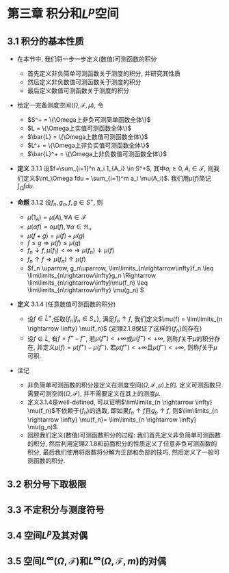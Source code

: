 # 第三章 积分和$L^p$空间
## 3.1 积分的基本性质
- 在本节中, 我们将一步一步定义(数值)可测函数的积分
  - 首先定义非负简单可测函数关于测度的积分, 并研究其性质
  - 然后定义非负数值可测函数关于测度的积分
  - 最后定义数值可测函数关于测度的积分

- 给定一完备测度空间$(\Omega, \mathscr{F}, \mu)$, 令
  - $S^+ = \{\Omega上非负可测简单函数全体\}$
  - $L = \{\Omega上实值可测函数全体\}$
  - $\bar{L} = \{\Omega上数值可测函数全体\}$
  - $L^+ = \{\Omega上非负实值可测函数全体\}$
  - $\bar{L}^+ = \{\Omega上非负数值可测函数全体\}$

- **定义** 3.1.1 设$f=\sum_{i=1}^n a_i 1_{A_i} \in S^+$, 其中$a_i \geq 0, A_i \in \mathscr{F}$, 则我们定义$\int_\Omega fdu = \sum_{i=1}^m a_i \mu(A_i)$. 我们用$\mu(f)$简记$\int_\Omega fdu$.

<!--(5)(6)(7)待证明-->
- **命题** 3.1.2 设$f_n, g_n , f, g \in S^+$, 则
  - $\mu(1_A) = \mu(A), \forall A \in \mathscr{F}$ 
  - $\mu(\alpha f) = \alpha \mu(f), \forall \alpha \in \Re_+$
  - $\mu(f+g) = \mu(f) + \mu(g)$
  - $f \leq g \Rightarrow \mu(f) \leq \mu(g)$
  - $f_n \downarrow f, \mu(f_1) < \infty \Rightarrow \mu(f_n) \downarrow \mu(f)$
  - $f_n \uparrow f \Rightarrow \mu(f_n) \uparrow \mu(f)$
  - $f_n \uparrow, g_n\uparrow, \lim\limits_{n\rightarrow\infty}f_n \leq \lim\limits_{n\rightarrow\infty}g_n \Rightarrow \lim\limits_{n\rightarrow\infty}\mu(f_n) \leq \lim\limits_{n\rightarrow\infty} \mu(g_n) $

- **定义** 3.1.4 (任意数值可测函数的积分)
  - 设$f \in\bar{L}^+$,任取$\{f_n | f_n \in S_+\}$, 满足$f_n \uparrow f$, 我们定义$\mu(f) = \lim\limits_{n \rightarrow \infty} \mu(f_n)$ (定理2.1.8保证了这样的$\{f_n\}$的存在)
  - 设$f \in \bar{L}$, 有$f = f^+ - f^-$, 若$\mu(f^+) < +\infty$或$\mu(f^-) < +\infty$, 则称$f$关于$\mu$的积分存在, 并定义$\mu(f) = \mu(f^+)-\mu(f^-)$. 若$\mu(f^+) < +\infty$且$\mu(f^-) < +\infty$, 则称$f$关于$\mu$可积.

- 注记
  - 非负简单可测函数的积分是定义在测度空间$(\Omega, \mathscr{F}, \mu)$上的. 定义可测函数只需要可测空间$(\Omega, \mathscr{F})$, 并不需要定义在其上的测度$\mu$.
  - 定义3.1.4是well-defined, 可以证明$\lim\limits_{n \rightarrow \infty} \mu(f_n)$不依赖于$\{f_n\}$的选取, 即如果$f_n \uparrow f$且$g_n \uparrow f$, 则$\lim\limits_{n \rightarrow \infty} \mu(f_n)= \lim\limits_{n \rightarrow \infty} \mu(g_n)$.
  - 回顾我们定义(数值)可测函数积分的过程: 我们首先定义非负简单可测函数的积分, 然后利用定理2.1.8和前面积分的性质定义了任意非负可测函数的积分, 最后我们使用将函数将分解为正部和负部的技巧, 然后定义了一般可测函数的积分.

## 3.2 积分号下取极限
## 3.3 不定积分与测度符号
## 3.4 空间$L^p$及其对偶
## 3.5 空间$L^\infty(\Omega, \mathscr{F})$和$L^\infty(\Omega, \mathscr{F}, m)$的对偶
